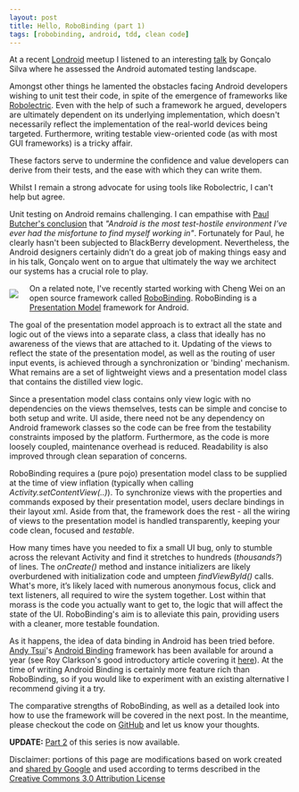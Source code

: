 ```yaml
---
layout: post
title: Hello, RoboBinding (part 1)
tags: [robobinding, android, tdd, clean code]
---
```


At a recent [Londroid](http://www.meetup.com/android/) meetup I listened to an interesting [talk](http://prezi.com/mik0nmkv549h/continuous-integration-for-android/) by Gonçalo Silva where he assessed the Android automated testing landscape.

Amongst other things he lamented the obstacles facing Android developers wishing to unit test their code, in spite of the emergence of frameworks like [Robolectric](http://pivotal.github.com/robolectric/). Even with the help of such a framework he argued, developers are ultimately dependent on its underlying implementation, which doesn't necessarily reflect the implementation of the real-world devices being targeted. Furthermore, writing testable view-oriented code (as with most GUI frameworks) is a tricky affair.

These factors serve to undermine the confidence and value developers can derive from their tests, and the ease with which they can write them.

Whilst I remain a strong advocate for using tools like Robolectric, I can't help but agree. 

Unit testing on Android remains challenging. I can empathise with [Paul Butcher's conclusion](http://www.paulbutcher.com/2011/03/mock-objects-on-android-with-borachio-part-2/) that _"Android is the most test-hostile environment I’ve ever had the misfortune to find myself working in"_. Fortunately for Paul, he clearly hasn't been subjected to BlackBerry development. Nevertheless, the Android designers certainly didn’t do a great job of making things easy and in his talk, Gonçalo went on to argue that ultimately the way we architect our systems has a crucial role to play. 

<div style="float: left">
	<img src="http://1.bp.blogspot.com/-jordCkCi1zU/TtOYZXXdmfI/AAAAAAAAAZk/0FBzogtSTMc/s200/robobinding_logo_inverted.png" style="margin-right:20px;margin-top:10px;margin-bottom:10px"/>
</div>

On a related note, I've recently started working with Cheng Wei on an open source framework called [RoboBinding](http://robobinding.org). RoboBinding is a [Presentation Model](http://martinfowler.com/eaaDev/PresentationModel.html) framework for Android.

The goal of the presentation model approach is to extract all the state and logic out of the views into a separate class, a class that ideally has no awareness of the views that are attached to it. Updating of the views to reflect the state of the presentation model, as well as the routing of user input events, is achieved through a synchronization or 'binding' mechanism. What remains are a set of lightweight views and a presentation model class that contains the distilled view logic.

Since a presentation model class contains only view logic with no dependencies on the views themselves, tests can be simple and concise to both setup and write. UI aside, there need not be any dependency on Android framework classes so the code can be free from the testability constraints imposed by the platform. Furthermore, as the code is more loosely coupled, maintenance overhead is reduced. Readability is also improved through clean separation of concerns. 

RoboBinding requires a (pure pojo) presentation model class to be supplied at the time of view inflation (typically when calling _Activity.setContentView(..)_). To synchronize views with the properties and commands exposed by their presentation model, users declare bindings in their layout xml. Aside from that, the framework does the rest - all the wiring of views to the presentation model is handled transparently, keeping your code clean, focused and _testable_. 

How many times have you needed to fix a small UI bug, only to stumble across the relevant Activity and find it stretches to hundreds (_thousands?_) of lines. The _onCreate()_ method and instance initializers are likely overburdened with initialization code and umpteen _findViewById()_ calls. What's more, it’s likely laced with numerous anonymous focus, click and text listeners, all required to wire the system together. Lost within that morass is the code you actually want to get to, the logic that will affect the state of the UI. RoboBinding's aim is to alleviate this pain, providing users with a cleaner, more testable foundation. 

As it happens, the idea of data binding in Android has been tried before. [Andy Tsui](http://andytsui.wordpress.com/)'s [Android Binding](http://code.google.com/p/android-binding/) framework has been available for around a year (see Roy Clarkson's good introductory article covering it [here](http://blog.springsource.org/2011/08/26/clean-code-with-android/)). At the time of writing Android Binding is certainly more feature rich than RoboBinding, so if you would like to experiment with an existing alternative I recommend giving it a try. 

The comparative strengths of RoboBinding, as well as a detailed look into how to use the framework will be covered in the next post. In the meantime, please checkout the code on [GitHub](https://github.com/roberttaylor426/RoboBinding) and let us know your thoughts.

**UPDATE:** [Part 2](http://roberttaylor426.blogspot.com/2012/01/hello-robobinding-part-2.html) of this series is now available.

Disclaimer: portions of this page are modifications based on work created and [shared by Google](http://code.google.com/policies.html) and used according to terms described in the [Creative Commons 3.0 Attribution License](http://creativecommons.org/licenses/by/3.0/)

